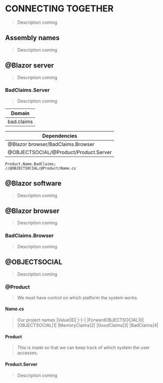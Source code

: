 # CONNECTING TOGETHER
>Description coming

## Assembly names
>Description coming

## @Blazor server
>Description coming

### BadClaims.Server
>Description coming

|Domain|
|-|
|bad.claims|

|Dependencies|
|-|
|@Blazor browser/BadClaims.Browser|
|@OBJECTSOCIAL/@Product/Product.Server|

```
Product.Name.BadClaims;
//@OBJECTSOCIAL/@Product/Name.cs
```

## @Blazor software
>Description coming
## @Blazor browser
>Description coming
### BadClaims.Browser
>Description coming
## @OBJECTSOCIAL
>Description coming
### @Product
>We must have control on which platform the system works.
#### Name.cs
>Our project names
|Value|ID|
|-|-|
|ForwardOBJECTSOCIAL|0|
|OBJECTSOCIAL|1|
|MemoryClaims|2|
|GoodClaims|3|
|BadClaims|4|
#### Product
>This is made so that we can keep track of which system the user accesses.
#### Product.Server
>Description coming
